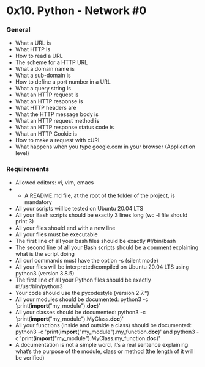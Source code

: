 # 0x10. Python - Network #0

### General

*    What a URL is
*    What HTTP is
*    How to read a URL
*    The scheme for a HTTP URL
*    What a domain name is
*    What a sub-domain is
*    How to define a port number in a URL
*    What a query string is
*    What an HTTP request is
*    What an HTTP response is
*    What HTTP headers are
*    What the HTTP message body is
*    What an HTTP request method is
*    What an HTTP response status code is
*    What an HTTP Cookie is
*    How to make a request with cURL
*    What happens when you type google.com in your browser (Application level)

### Requirements

*    Allowed editors: vi, vim, emacs
*    - A README.md file, at the root of the folder of the project, is mandatory
*    All your scripts will be tested on Ubuntu 20.04 LTS
*    All your Bash scripts should be exactly 3 lines long (wc -l file should print 3)
*    All your files should end with a new line
*    All your files must be executable
*    The first line of all your bash files should be exactly #!/bin/bash
*    The second line of all your Bash scripts should be a comment explaining what is the script doing
*    All curl commands must have the option -s (silent mode)
*    All your files will be interpreted/compiled on Ubuntu 20.04 LTS using python3 (version 3.8.5)
*    The first line of all your Python files should be exactly #!/usr/bin/python3
*    Your code should use the pycodestyle (version 2.7.*)
*    All your modules should be documented: python3 -c 'print(__import__("my_module").__doc__)'
*    All your classes should be documented: python3 -c 'print(__import__("my_module").MyClass.__doc__)'
*    All your functions (inside and outside a class) should be documented: python3 -c 'print(__import__("my_module").my_function.__doc__)' and python3 -c 'print(__import__("my_module").MyClass.my_function.__doc__)'
*    A documentation is not a simple word, it’s a real sentence explaining what’s the purpose of the module, class or method (the length of it will be verified)

